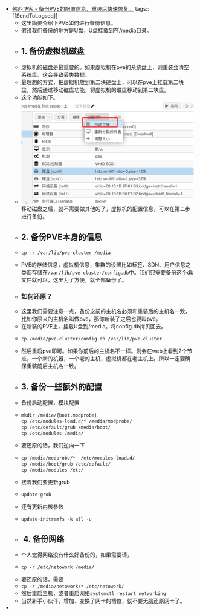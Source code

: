 - [佛西博客 - 备份PVE的配置信息，重装后快速恢复。](https://foxi.buduanwang.vip/virtualization/pve/3022.html/)
  tags:: [[SendToLogseq]]
	- 这里简要介绍下PVE如何进行备份信息。
	- 假设我们备份的地方是U盘，U盘挂载到在/media目录。
	- ## 1. 备份虚拟机磁盘
	- 虚拟机的磁盘是最重要的。如果虚拟机在pve的系统盘上，则重装会清空系统盘。这会导致丢失数据。
	- 最理想的方式，把虚拟机放到第二块硬盘上，可以在pve上挂载第二块盘，然后通过移动磁盘功能，将虚拟机的磁盘移动到第二块盘。
	- 这个功能如下。
	- ![image.png](../assets/image_1722482542217_0.png) 移动磁盘之后，就不需要做其他的了，虚拟机的配置信息，可以在第二步进行备份。
	- ## 2. 备份PVE本身的信息
	- ```
	  cp -r /var/lib/pve-cluster /media
	  ```
	- PVE的存储信息，虚拟机信息，集群的设置比如标签、SDN、用户信息之类都存储在`/var/lib/pve-cluster/config.db`中。我们只需要备份这个db文件就可以，这里为了方便，就全部备份了。
	- ### 如何还原？
	- 这里我们需要注意一点，备份之前的主机名必须和重装后的主机名一致，比如你原来的主机名叫做pve，那你新装了之后也要叫pve。
	- 在新装的PVE上，挂载U盘到/media。将config.db拷贝回去。
	- ```
	  cp /media/pve-cluster/config.db /var/lib/pve-cluster
	  ```
	- 然后重启pve即可。如果你前后的主机名不一样。则会在web上看到2个节点，一个新的机器，一个老的主机，虚拟机都在老主机上。所以一定要确保重装前后主机名一致。
	- ## 3. 备份一些额外的配置
	- 备份启动配置，模块配置
	- ```
	  mkdir /media/{boot,modprobe}
	  cp /etc/modules-load.d/* /media/modprobe/
	  cp /etc/default/grub /media/boot/
	  cp /etc/modules /media/
	  
	  ```
	- 要还原的话，我们逆向一下
	- ```
	  cp /media/modprobe/*  /etc/modules-load.d/
	  cp /media/boot/grub /etc/default/
	  cp /media/modules /etc/
	  
	  ```
	- 接着我们要更新grub
	- ```
	  update-grub
	  ```
	- 还有更新内核参数
	- ```
	  update-initramfs -k all -u
	  ```
	- ##  4. 备份网络
	- 个人觉得网络没有什么好备份的，如果需要请，
	- ```
	  cp -r /etc/netowork /media/
	  ```
	- 要还原的话，需要
	- `cp -r /media/netowork/* /etc/netowork/`
	- 然后重启主机，或者重启网络`systemctl restart networking`
	- 当然新手小伙伴，增加、变换了网卡的槽位，就不要无脑还原网卡了。
-